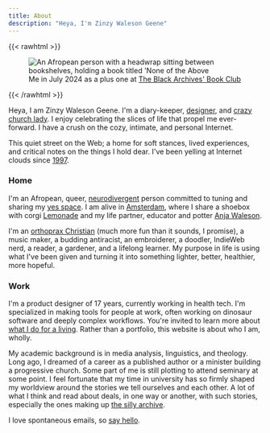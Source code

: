 ```yaml
---
title: About
description: "Heya, I'm Zinzy Waleson Geene"
---
```


{{< rawhtml >}}

<figure>
<img src="/img/zinzy-at-tbab.jpg" alt="An Afropean person with a headwrap sitting between bookshelves, holding a book titled 'None of the Above">
<figcaption>Me in July 2024 as a plus one at <a href="https://www.theblackarchives.nl/tbabookclub.html?lang=en" target="_blank">The Black Archives' Book Club</a></figcaption>
</figure>

{{< /rawhtml >}}

Heya, I am Zinzy Waleson Geene. I'm a diary-keeper, [designer](/work), and [crazy church lady](/praxis). I enjoy celebrating the slices of life that propel me ever-forward. I have a crush on the cozy, intimate, and personal Internet.

This quiet street on the Web; a home for soft stances, lived experiences, and critical notes on the things I hold dear. I've been yelling at Internet clouds since [1997](/museum). 

### Home
I'm an Afropean, queer, [neurodivergent](/im-neurodivergent/) person committed to tuning and sharing my [yes space](https://strolling.rosano.ca/0192/). I am alive in [Amsterdam](/amsterdam/), where I share a shoebox with corgi [Lemonade](/tags/lemonade/) and my life partner, educator and potter [Anja Waleson](https://anjawaleson.notion.site/Anja-Waleson-0182c8df804b4b12ab6e70b5b5795a55).

I'm an [orthoprax Christian](/praxis) (much more fun than it sounds, I promise), a music maker, a budding antiracist, an embroiderer, a doodler, IndieWeb nerd, a reader, a gardener, and a lifelong learner. My purpose in life is using what I've been given and turning it into something lighter, better, healthier, more hopeful.

### Work
I'm a product designer of 17 years, currently working in health tech. I'm specialized in making tools for people at work, often working on dinosaur software and deeply complex workflows. You're invited to learn more about [what I do for a living](/work). Rather than a portfolio, this website is about who I am, wholly.

My academic background is in media analysis, linguistics, and theology. Long ago, I dreamed of a career as a published author or a minister building a progressive church. Some part of me is still plotting to attend seminary at some point. I feel fortunate that my time in university has so firmly shaped my worldview around the stories we tell ourselves and each other. A lot of what I think and read about deals, in one way or another, with such stories, especially the ones making up [the silly archive](https://www.trikster.net/1/halberstam/1.html).

I love spontaneous emails, so [say hello](/hello/).
